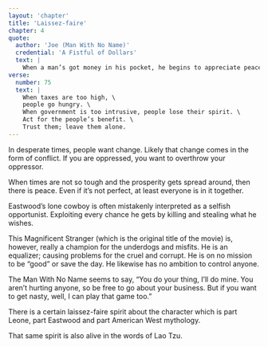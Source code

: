```yaml
---
layout: 'chapter'
title: 'Laissez-faire'
chapter: 4
quote:
  author: 'Joe (Man With No Name)'
  credential: 'A Fistful of Dollars'
  text: |
    When a man’s got money in his pocket, he begins to appreciate peace.
verse:
  number: 75
  text: |
    When taxes are too high, \
    people go hungry. \
    When government is too intrusive, people lose their spirit. \
    Act for the people’s benefit. \
    Trust them; leave them alone.
---
```


In desperate times, people want change.
Likely that change comes in the form of conflict.
If you are oppressed, you want to overthrow your oppressor.

When times are not so tough and the prosperity gets spread around,
then there is peace.
Even if it’s not perfect, at least everyone is in it together.

Eastwood’s lone cowboy is often mistakenly
interpreted as a selfish opportunist.
Exploiting every chance he gets by killing and stealing what he wishes.

This Magnificent Stranger (which is the original title of the movie) is,
however, really a champion for the underdogs and misfits.
He is an equalizer; causing problems for the cruel and corrupt.
He is on no mission to be “good” or save the day.
He likewise has no ambition to control anyone.

The Man With No Name seems to say, “You do your thing, I’ll do mine.
You aren’t hurting anyone, so be free to go about your business.
But if you want to get nasty, well, I can play that game too.”

There is a certain laissez-faire spirit about the character
which is part Leone, part Eastwood and part American West mythology.

That same spirit is also alive in the words of Lao Tzu.
